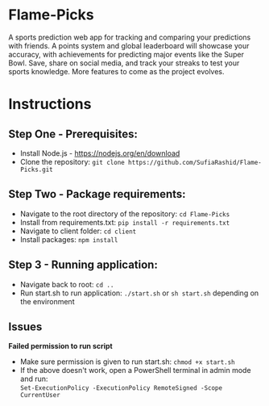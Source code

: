 # Flame-Picks

A sports prediction web app for tracking and comparing your predictions with friends. A points system and global leaderboard will showcase your accuracy, with achievements for predicting major events like the Super Bowl. Save, share on social media, and track your streaks to test your sports knowledge. More features to come as the project evolves.

# Instructions

## Step One - Prerequisites: 
- Install Node.js - https://nodejs.org/en/download
- Clone the repository: ```git clone https://github.com/SufiaRashid/Flame-Picks.git```
## Step Two - Package requirements:
- Navigate to the root directory of the repository: ```cd Flame-Picks```
- Install from requirements.txt: ```pip install -r requirements.txt```
- Navigate to client folder: ```cd client```
- Install packages: ```npm install```
## Step 3 - Running application:
- Navigate back to root: ```cd ..```
- Run start.sh to run application: ```./start.sh``` or ```sh start.sh``` depending on the environment
## Issues
**Failed permission to run script**
- Make sure permission is given to run start.sh: ```chmod +x start.sh```
- If the above doesn't work, open a PowerShell terminal in admin mode and run:<br> ```Set-ExecutionPolicy -ExecutionPolicy RemoteSigned -Scope CurrentUser```

